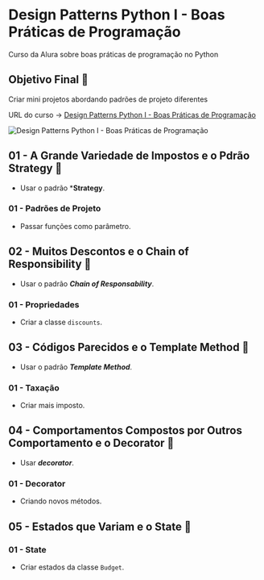 # Design Patterns Python I - Boas Práticas de Programação

Curso da Alura sobre boas práticas de programação no Python

## Objetivo Final &#x1F3AF;

Criar mini projetos abordando padrões de projeto diferentes

URL do curso -> [Design Patterns Python I - Boas Práticas de Programação](https://cursos.alura.com.br/course/design-patterns-python)

![Design Patterns Python I - Boas Práticas de Programação](https://www.alura.com.br/assets/api/share/curso-design-patterns-python.png)

## 01 - A Grande Variedade de Impostos e o Pdrão Strategy &#x1F516;
* Usar o padrão ***Strategy**.

### 01 - Padrões de Projeto
* Passar funções como parâmetro.

## 02 - Muitos Descontos e o Chain of Responsibility &#x1F516;
* Usar o padrão ***Chain of Responsability***.

### 01 - Propriedades
* Criar a classe `discounts`.

## 03 - Códigos Parecidos e o Template Method &#x1F516;
* Usar o padrão ***Template Method***.

### 01 - Taxação
* Criar mais imposto.

## 04 - Comportamentos Compostos por Outros Comportamento e o Decorator &#x1F516;
* Usar ***decorator***.

### 01 - Decorator
* Criando novos métodos.

## 05 - Estados que Variam e o State &#x1F516;

### 01 - State
* Criar estados da classe `Budget`.